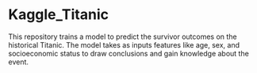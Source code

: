 # Kaggle_Titanic
This repository trains a model to predict the survivor outcomes on the historical Titanic. The model takes as inputs features like age, sex, and socioeconomic status to draw conclusions and gain knowledge about the event.
